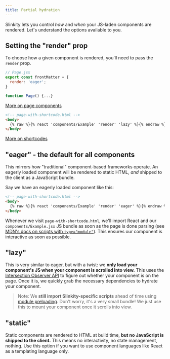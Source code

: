 ```yaml
---
title: Partial hydration
---
```


Slinkity lets you control _how_ and _when_ your JS-laden components are rendered. Let's understand the options available to you.

## Setting the "render" prop

To choose how a given component is rendered, you'll need to pass the `render` prop.

```jsx
// Page.jsx
export const frontMatter = {
  render: 'eager';
}

function Page() {...}
```

[More on page components](/docs/component-pages-and-layouts)

```html
<!-- page-with-shortcode.html -->
<body>
  {% raw %}{% react 'components/Example' 'render' 'lazy' %}{% endraw %}
</body>
```

[More on shortcodes](/docs/component-shortcodes)

## "eager" - the default for all components

This mirrors how "traditional" component-based frameworks operate. An eagerly loaded component will be rendered to static HTML, _and_ shipped to the client as a JavaScript bundle.

Say we have an eagerly loaded component like this:

```html
<!-- page-with-shortcode.html -->
<body>
  {% raw %}{% react 'components/Example' 'render' 'eager' %}{% endraw %}
</body>
```

Whenever we visit `page-with-shortcode.html`, we'll import React and our `components/Example.jsx` JS bundle as soon as the page is done parsing (see [MDN's docs on scripts with `type="module"`](https://v8.dev/features/modules#browser)). This ensures our component is interactive as soon as possible.

## "lazy"

This is very similar to eager, but with a twist: we **only load your component's JS when your component is scrolled into view.** This uses the [Intersection Observer API](https://developer.mozilla.org/en-US/docs/Web/API/Intersection_Observer_API) to figure out whether your component is on the page. Once it is, we quickly grab the necessary dependencies to hydrate your component.

> Note: We **still import Slinkity-specific scripts** ahead of time using [module preloading](https://developer.mozilla.org/en-US/docs/Web/HTML/Link_types/modulepreload). Don't worry, it's a very small bundle! We just use this to mount your component once it scrolls into view.

## "static"

Static components are rendered to HTML at build time, **but no JavaScript is shipped to the client.** This means no interactivity, no state management, nothing. Use this option if you want to use component languages like React as a templating language only.